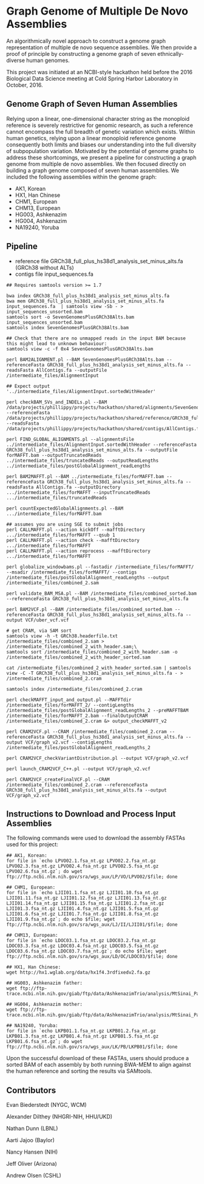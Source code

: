 # Graph Genome of Multiple De Novo Assemblies

An algorithmically novel approach to construct a genome graph representation of multiple de novo sequence assemblies. We then provide a proof of principle by constructing a genome graph of seven ethnically-diverse human genomes. 

This project was initiated at an NCBI-style hackathon held before the 2016 Biological Data Science meeting at Cold Spring Harbor Laboratory in October, 2016.

## Genome Graph of Seven Human Assemblies

Relying upon a linear, one-dimensional character string as the monoploid reference is severely restrictive for genomic research, as such a reference cannot encompass the full breadth of genetic variation which exists. Within human genetics, relying upon a linear monoploid reference genome consequently both limits and biases our understanding into the full diversity of subpopulation variation. Motivated by the potential of genome graphs to address these shortcomings, we present a pipeline for constructing a graph genome from multiple de novo assemblies. We then focused directly on building a graph genome composed of seven human assemblies. We included the following assemblies within the genome graph:
* AK1, Korean
* HX1, Han Chinese
* CHM1, European
* CHM13, European
* HG003, Ashkenazim
* HG004, Ashkenazim
* NA19240, Yoruba


## Pipeline

* reference file GRCh38_full_plus_hs38d1_analysis_set_minus_alts.fa (GRCh38 without ALTs)
* contigs file input_sequences.fa

```
## Requires samtools version >= 1.7

bwa index GRCh38_full_plus_hs38d1_analysis_set_minus_alts.fa
bwa mem GRCh38_full_plus_hs38d1_analysis_set_minus_alts.fa input_sequences.fa  | samtools view -Sb - > input_sequences_unsorted.bam
samtools sort -o SevenGenomesPlusGRCh38Alts.bam input_sequences_unsorted.bam
samtools index SevenGenomesPlusGRCh38Alts.bam

## Check that there are no unmapped reads in the input BAM because this might lead to unknown behaviour:
samtools view -c -f 0x4 SevenGenomesPlusGRCh38Alts.bam

perl BAM2ALIGNMENT.pl --BAM SevenGenomesPlusGRCh38Alts.bam --referenceFasta GRCh38_full_plus_hs38d1_analysis_set_minus_alts.fa --readsFasta AllContigs.fa --outputFile /intermediate_files/AlignmentInput

## Expect output '../intermediate_files/AlignmentInput.sortedWithHeader'

perl checkBAM_SVs_and_INDELs.pl --BAM /data/projects/phillippy/projects/hackathon/shared/alignments/SevenGenomesPlusGRCh38Alts.bam --referenceFasta /data/projects/phillippy/projects/hackathon/shared/reference/GRCh38_full_plus_hs38d1_analysis_set_minus_alts.fa --readsFasta /data/projects/phillippy/projects/hackathon/shared/contigs/AllContigs.fa

perl FIND_GLOBAL_ALIGNMENTS.pl --alignmentsFile ../intermediate_files/AlignmentInput.sortedWithHeader --referenceFasta GRCh38_full_plus_hs38d1_analysis_set_minus_alts.fa --outputFile forMAFFT.bam --outputTruncatedReads ../intermediate_files/truncatedReads --outputReadLengths ../intermediate_files/postGlobalAlignment_readLengths

perl BAM2MAFFT.pl --BAM ../intermediate_files/forMAFFT.bam --referenceFasta GRCh38_full_plus_hs38d1_analysis_set_minus_alts.fa --readsFasta AllContigs.fa --outputDirectory .../intermediate_files/forMAFFT --inputTruncatedReads .../intermediate_files/truncatedReads 

perl countExpectedGlobalAlignments.pl --BAM .../intermediate_files/forMAFFT.bam

## assumes you are using SGE to submit jobs
perl CALLMAFFT.pl --action kickOff --mafftDirectory .../intermediate_files/forMAFFT --qsub 1
perl CALLMAFFT.pl --action check --mafftDirectory .../intermediate_files/forMAFFT
perl CALLMAFFT.pl --action reprocess --mafftDirectory .../intermediate_files/forMAFFT

perl globalize_windowbams.pl --fastadir /intermediate_files/forMAFFT/ --msadir /intermediate_files/forMAFFT/ --contigs /intermediate_files/postGlobalAlignment_readLengths --output /intermediate_files/combined_2.sam

perl validate_BAM_MSA.pl --BAM /intermediate_files/combined_sorted.bam --referenceFasta GRCh38_full_plus_hs38d1_analysis_set_minus_alts.fa

perl BAM2VCF.pl --BAM /intermediate_files/combined_sorted.bam --referenceFasta GRCh38_full_plus_hs38d1_analysis_set_minus_alts.fa --output VCF/uber_vcf.vcf

# get CRAM, via SAM sort
samtools view -h -t GRCh38.headerfile.txt /intermediate_files/combined_2.sam > /intermediate_files/combined_2_with_header.sam;\
samtools sort /intermediate_files/combined_2_with_header.sam -o /intermediate_files/combined_2_with_header_sorted.sam

cat /intermediate_files/combined_2_with_header_sorted.sam | samtools view -C -T GRCh38_full_plus_hs38d1_analysis_set_minus_alts.fa - > /intermediate_files/combined_2.cram

samtools index /intermediate_files/combined_2.cram

perl checkMAFFT_input_and_output.pl --MAFFTdir /intermediate_files/forMAFFT_2/ --contigLengths /intermediate_files/postGlobalAlignment_readLengths_2 --preMAFFTBAM /intermediate_files/forMAFFT_2.bam --finalOutputCRAM /intermediate_files/combined_2.cram &> output_checkMAFFT_v2

perl CRAM2VCF.pl --CRAM /intermediate_files/combined_2.cram --referenceFasta GRCh38_full_plus_hs38d1_analysis_set_minus_alts.fa --output VCF/graph_v2.vcf --contigLengths /intermediate_files/postGlobalAlignment_readLengths_2

perl CRAM2VCF_checkVariantDistribution.pl --output VCF/graph_v2.vcf

perl launch_CRAM2VCF_C++.pl --output VCF/graph_v2.vcf

perl CRAM2VCF_createFinalVCF.pl --CRAM /intermediate_files/combined_2.cram --referenceFasta GRCh38_full_plus_hs38d1_analysis_set_minus_alts.fa --output VCF/graph_v2.vcf

```

## Instructions to Download and Process Input Assemblies

The following commands were used to download the assembly FASTAs used for this project:

```
## AK1, Korean:
for file in `echo LPVO02.1.fsa_nt.gz LPVO02.2.fsa_nt.gz LPVO02.3.fsa_nt.gz LPVO02.4.fsa_nt.gz LPVO02.5.fsa_nt.gz LPVO02.6.fsa_nt.gz`; do wget ftp://ftp.ncbi.nlm.nih.gov/sra/wgs_aux/LP/VO/LPVO02/$file; done

## CHM1, European:
for file in `echo LJII01.1.fsa_nt.gz LJII01.10.fsa_nt.gz LJII01.11.fsa_nt.gz LJII01.12.fsa_nt.gz LJII01.13.fsa_nt.gz LJII01.14.fsa_nt.gz LJII01.15.fsa_nt.gz LJII01.2.fsa_nt.gz LJII01.3.fsa_nt.gz LJII01.4.fsa_nt.gz LJII01.5.fsa_nt.gz LJII01.6.fsa_nt.gz LJII01.7.fsa_nt.gz LJII01.8.fsa_nt.gz LJII01.9.fsa_nt.gz`; do echo $file; wget ftp://ftp.ncbi.nlm.nih.gov/sra/wgs_aux/LJ/II/LJII01/$file; done
 
## CHM13, European:
for file in `echo LDOC03.1.fsa_nt.gz LDOC03.2.fsa_nt.gz LDOC03.3.fsa_nt.gz LDOC03.4.fsa_nt.gz LDOC03.5.fsa_nt.gz LDOC03.6.fsa_nt.gz LDOC03.7.fsa_nt.gz`; do echo $file; wget ftp://ftp.ncbi.nlm.nih.gov/sra/wgs_aux/LD/OC/LDOC03/$file; done

## HX1, Han Chinese:
wget http://hx1.wglab.org/data/hx1f4.3rdfixedv2.fa.gz

## HG003, Ashkenazim father:
wget ftp://ftp-trace.ncbi.nlm.nih.gov/giab/ftp/data/AshkenazimTrio/analysis/MtSinai_PacBio_Assembly_falcon_03282016/hg003_p_and_a_ctg.fa
 
## HG004, Ashkenazim mother:
wget ftp://ftp-trace.ncbi.nlm.nih.gov/giab/ftp/data/AshkenazimTrio/analysis/MtSinai_PacBio_Assembly_falcon_03282016/hg004_p_and_a_ctg.fa

## NA19240, Yoruba:
for file in `echo LKPB01.1.fsa_nt.gz LKPB01.2.fsa_nt.gz LKPB01.3.fsa_nt.gz LKPB01.4.fsa_nt.gz LKPB01.5.fsa_nt.gz LKPB01.6.fsa_nt.gz`; do wget ftp://ftp.ncbi.nlm.nih.gov/sra/wgs_aux/LK/PB/LKPB01/$file; done
```
Upon the successful download of these FASTAs, users should produce a sorted BAM of each assembly by both running BWA-MEM to align against the human reference and sorting the results via SAMtools.



## Contributors

Evan Biederstedt (NYGC, WCM)

Alexander Dilthey (NHGRI-NIH, HHU/UKD)

Nathan Dunn (LBNL)

Aarti Jajoo (Baylor)

Nancy Hansen (NIH)

Jeff Oliver (Arizona)

Andrew Olsen (CSHL)
